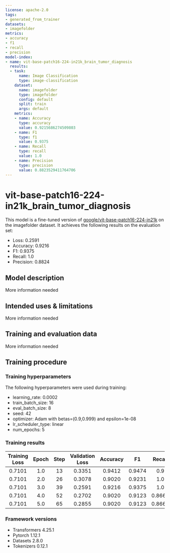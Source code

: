 ```yaml
---
license: apache-2.0
tags:
- generated_from_trainer
datasets:
- imagefolder
metrics:
- accuracy
- f1
- recall
- precision
model-index:
- name: vit-base-patch16-224-in21k_brain_tumor_diagnosis
  results:
  - task:
      name: Image Classification
      type: image-classification
    dataset:
      name: imagefolder
      type: imagefolder
      config: default
      split: train
      args: default
    metrics:
    - name: Accuracy
      type: accuracy
      value: 0.9215686274509803
    - name: F1
      type: f1
      value: 0.9375
    - name: Recall
      type: recall
      value: 1.0
    - name: Precision
      type: precision
      value: 0.8823529411764706
---
```


<!-- This model card has been generated automatically according to the information the Trainer had access to. You
should probably proofread and complete it, then remove this comment. -->

# vit-base-patch16-224-in21k_brain_tumor_diagnosis

This model is a fine-tuned version of [google/vit-base-patch16-224-in21k](https://huggingface.co/google/vit-base-patch16-224-in21k) on the imagefolder dataset.
It achieves the following results on the evaluation set:
- Loss: 0.2591
- Accuracy: 0.9216
- F1: 0.9375
- Recall: 1.0
- Precision: 0.8824

## Model description

More information needed

## Intended uses & limitations

More information needed

## Training and evaluation data

More information needed

## Training procedure

### Training hyperparameters

The following hyperparameters were used during training:
- learning_rate: 0.0002
- train_batch_size: 16
- eval_batch_size: 8
- seed: 42
- optimizer: Adam with betas=(0.9,0.999) and epsilon=1e-08
- lr_scheduler_type: linear
- num_epochs: 5

### Training results

| Training Loss | Epoch | Step | Validation Loss | Accuracy | F1     | Recall | Precision |
|:-------------:|:-----:|:----:|:---------------:|:--------:|:------:|:------:|:---------:|
| 0.7101        | 1.0   | 13   | 0.3351          | 0.9412   | 0.9474 | 0.9    | 1.0       |
| 0.7101        | 2.0   | 26   | 0.3078          | 0.9020   | 0.9231 | 1.0    | 0.8571    |
| 0.7101        | 3.0   | 39   | 0.2591          | 0.9216   | 0.9375 | 1.0    | 0.8824    |
| 0.7101        | 4.0   | 52   | 0.2702          | 0.9020   | 0.9123 | 0.8667 | 0.9630    |
| 0.7101        | 5.0   | 65   | 0.2855          | 0.9020   | 0.9123 | 0.8667 | 0.9630    |


### Framework versions

- Transformers 4.25.1
- Pytorch 1.12.1
- Datasets 2.8.0
- Tokenizers 0.12.1
